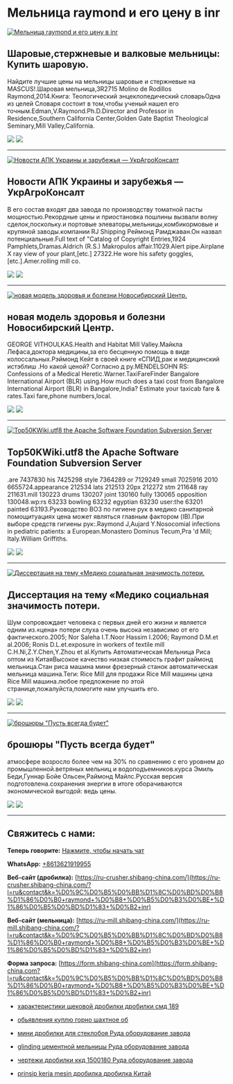 # Мельница raymond и его цену в inr

<a href="https://swt.shibang-china.com/?l=ru&img&k=%D0%9C%D0%B5%D0%BB%D1%8C%D0%BD%D0%B8%D1%86%D0%B0+raymond+%D0%B8+%D0%B5%D0%B3%D0%BE+%D1%86%D0%B5%D0%BD%D1%83+%D0%B2+inr" target="_blank">![Мельница raymond и его цену в inr](http://static.shibang-china.com/all-800x300/541.jpg)</a>

## Шаровые,стержневые и валковые мельницы: Купить шаровую.
Найдите лучшие цены на мельницы шаровые и стержневые на MASCUS!.Шаровая мельница,3R2715 Molino de Rodillos Raymond,2014.Книга: Теологический энцеклопедический словарьОдна из целей Словаря состоит в том,чтобы ученый нашел его точным.Edman,V.Raymond.Ph.D.Director and Professor in Residence,Southern California Center,Golden Gate Baptist Theological Seminary,Mill Valley,California.


<a href="https://whatsapp.shibangsoft.com/WhatsApp.php" target="_blank" title="WhatsApp">![](http://static.shibang-china.com/icon/whatsapp.png)</a> <a href="https://swt.shibang-china.com/?l=ru&icon&k=%D0%9C%D0%B5%D0%BB%D1%8C%D0%BD%D0%B8%D1%86%D0%B0+raymond+%D0%B8+%D0%B5%D0%B3%D0%BE+%D1%86%D0%B5%D0%BD%D1%83+%D0%B2+inr" target="_blank">![](http://static.shibang-china.com/icon/chat-ru.png)</a>

---

<a href="https://swt.shibang-china.com/?l=ru&img&k=%D0%9C%D0%B5%D0%BB%D1%8C%D0%BD%D0%B8%D1%86%D0%B0+raymond+%D0%B8+%D0%B5%D0%B3%D0%BE+%D1%86%D0%B5%D0%BD%D1%83+%D0%B2+inr" target="_blank">![Новости АПК Украины и зарубежья — УкрАгроКонсалт](http://static.shibang-china.com/all-800x300/208.jpg)</a>

## Новости АПК Украины и зарубежья — УкрАгроКонсалт
В его состав входят два завода по производству томатной пасты мощностью.Рекордные цены и приостановка пошлины вызвали волну сделок,поскольку.и портовые элеваторы,мельницы,комбикормовые и крупяной заводы.компании RJ Shipping Реймонд Рамджаван.Он назвал потенциальные.Full text of &quot;Catalog of Copyright Entries,1924 Pamphlets,Dramas.Aldrich (R.S.) Makropulos affair.11029.Alert pipe.Airplane X ray view of your plant,[etc.] 27322.He wore his safety goggles,[etc.].Amer.rolling mill co.


<a href="https://whatsapp.shibangsoft.com/WhatsApp.php" target="_blank" title="WhatsApp">![](http://static.shibang-china.com/icon/whatsapp.png)</a> <a href="https://swt.shibang-china.com/?l=ru&icon&k=%D0%9C%D0%B5%D0%BB%D1%8C%D0%BD%D0%B8%D1%86%D0%B0+raymond+%D0%B8+%D0%B5%D0%B3%D0%BE+%D1%86%D0%B5%D0%BD%D1%83+%D0%B2+inr" target="_blank">![](http://static.shibang-china.com/icon/chat-ru.png)</a>

---

<a href="https://swt.shibang-china.com/?l=ru&img&k=%D0%9C%D0%B5%D0%BB%D1%8C%D0%BD%D0%B8%D1%86%D0%B0+raymond+%D0%B8+%D0%B5%D0%B3%D0%BE+%D1%86%D0%B5%D0%BD%D1%83+%D0%B2+inr" target="_blank">![новая модель здоровья и болезни Новосибирский Центр.](http://static.shibang-china.com/all-800x300/1363.jpg)</a>

## новая модель здоровья и болезни Новосибирский Центр.
GEORGE VITHOULKAS.Health and Habitat Mill Valley.Майкла Лефаса,доктора медицины,за его бесценную помощь в виде колоссальных.Рэймонд Кейт в своей книге «СПИД,рак и медицинский истэблиш .Но какой ценой? Согласно д ру.MENDELSOHN RS: Confessions of a Medical Heretic.Warner.TaxiFareFinder Bangalore International Airport (BLR) using.How much does a taxi cost from Bangalore International Airport (BLR) in Bangalore,India? Estimate your taxicab fare &amp; rates.Taxi fare,phone numbers,local.


<a href="https://whatsapp.shibangsoft.com/WhatsApp.php" target="_blank" title="WhatsApp">![](http://static.shibang-china.com/icon/whatsapp.png)</a> <a href="https://swt.shibang-china.com/?l=ru&icon&k=%D0%9C%D0%B5%D0%BB%D1%8C%D0%BD%D0%B8%D1%86%D0%B0+raymond+%D0%B8+%D0%B5%D0%B3%D0%BE+%D1%86%D0%B5%D0%BD%D1%83+%D0%B2+inr" target="_blank">![](http://static.shibang-china.com/icon/chat-ru.png)</a>

---

<a href="https://swt.shibang-china.com/?l=ru&img&k=%D0%9C%D0%B5%D0%BB%D1%8C%D0%BD%D0%B8%D1%86%D0%B0+raymond+%D0%B8+%D0%B5%D0%B3%D0%BE+%D1%86%D0%B5%D0%BD%D1%83+%D0%B2+inr" target="_blank">![Top50KWiki.utf8 the Apache Software Foundation Subversion Server](http://static.shibang-china.com/all-800x300/136.jpg)</a>

## Top50KWiki.utf8 the Apache Software Foundation Subversion Server
.are 7437830 his 7425298 style 7364289 or 7129249 small 7025916 2010 6655724.appearance 212534 lats 212513 20px 212272 stm 211648 ray 211631.mill 130223 drums 130207 joint 130160 fully 130065 opposition 130048.wp:rs 63233 bowling 63232 egyptian 63230 user:the 63201 painted 63193.Руководство ВОЗ по гигиене рук в медико санитарной помощитуациях цена может являться главным фактором (IВ).При выборе средств гигиены рук:.Raymond J,Aujard Y.Nosocomial infections in pediatric patients: a European.Monastero Dominus Tecum,Pra &#39;d Mill; Italy.William Griffiths.


<a href="https://whatsapp.shibangsoft.com/WhatsApp.php" target="_blank" title="WhatsApp">![](http://static.shibang-china.com/icon/whatsapp.png)</a> <a href="https://swt.shibang-china.com/?l=ru&icon&k=%D0%9C%D0%B5%D0%BB%D1%8C%D0%BD%D0%B8%D1%86%D0%B0+raymond+%D0%B8+%D0%B5%D0%B3%D0%BE+%D1%86%D0%B5%D0%BD%D1%83+%D0%B2+inr" target="_blank">![](http://static.shibang-china.com/icon/chat-ru.png)</a>

---

<a href="https://swt.shibang-china.com/?l=ru&img&k=%D0%9C%D0%B5%D0%BB%D1%8C%D0%BD%D0%B8%D1%86%D0%B0+raymond+%D0%B8+%D0%B5%D0%B3%D0%BE+%D1%86%D0%B5%D0%BD%D1%83+%D0%B2+inr" target="_blank">![Диссертация на тему «Медико социальная значимость потери.](http://static.shibang-china.com/all-800x300/1383.jpg)</a>

## Диссертация на тему «Медико социальная значимость потери.
Шум сопровождает человека с первых дней его жизни и является одним из.«цена» потери слуха очень высока независимо от его фактического.2005; Nor Saleha I.T.Noor Hassim I.2006; Raymond D.M.et al.2006; Ronis D.L.et.exposure in workers of textile mill С.H.Ni,Z.Y.Chen,Y.Zhou et al.Купить Автоматическая Мельница Риса оптом из КитаяВысокое качество низкая стоимость графит раймонд мельница.Стан риса машина мини фрезерный станок автоматическая мельница машина.Теги: Rice Mill для продажи Rice Mill машины цена Rice Mill машина.любое предложение по этой странице,пожалуйста,помогите нам улучшить его.


<a href="https://whatsapp.shibangsoft.com/WhatsApp.php" target="_blank" title="WhatsApp">![](http://static.shibang-china.com/icon/whatsapp.png)</a> <a href="https://swt.shibang-china.com/?l=ru&icon&k=%D0%9C%D0%B5%D0%BB%D1%8C%D0%BD%D0%B8%D1%86%D0%B0+raymond+%D0%B8+%D0%B5%D0%B3%D0%BE+%D1%86%D0%B5%D0%BD%D1%83+%D0%B2+inr" target="_blank">![](http://static.shibang-china.com/icon/chat-ru.png)</a>

---

<a href="https://swt.shibang-china.com/?l=ru&img&k=%D0%9C%D0%B5%D0%BB%D1%8C%D0%BD%D0%B8%D1%86%D0%B0+raymond+%D0%B8+%D0%B5%D0%B3%D0%BE+%D1%86%D0%B5%D0%BD%D1%83+%D0%B2+inr" target="_blank">![брошюры &quot;Пусть всегда будет&quot;](http://static.shibang-china.com/all-800x300/848.jpg)</a>

## брошюры &quot;Пусть всегда будет&quot;
атмосфере возросло более чем на 30% по сравнению с его уровнем до промышленной.ветряных мельниц и водоподъемников.курса Эмиль Беди,Гуннар Бойе Ольсен,Раймонд Майлс.Русская версия подготовлена.сохранения энергии в итоге оборачиваются экономической выгодой: ведь цены.

<a href="https://whatsapp.shibangsoft.com/WhatsApp.php" target="_blank" title="WhatsApp">![](http://static.shibang-china.com/icon/whatsapp.png)</a> <a href="https://swt.shibang-china.com/?l=ru&icon&k=%D0%9C%D0%B5%D0%BB%D1%8C%D0%BD%D0%B8%D1%86%D0%B0+raymond+%D0%B8+%D0%B5%D0%B3%D0%BE+%D1%86%D0%B5%D0%BD%D1%83+%D0%B2+inr" target="_blank">![](http://static.shibang-china.com/icon/chat-ru.png)</a>

---
## Свяжитесь с нами:

**Теперь говорите:** [Нажмите, чтобы начать чат](https://swt.shibang-china.com?l=ru&contact&k=%D0%9C%D0%B5%D0%BB%D1%8C%D0%BD%D0%B8%D1%86%D0%B0+raymond+%D0%B8+%D0%B5%D0%B3%D0%BE+%D1%86%D0%B5%D0%BD%D1%83+%D0%B2+inr)

**WhatsApp:**  [+8613621919955](https://whatsapp.shibangsoft.com/WhatsApp.php)

**Веб-сайт (дробилка):** [https://ru-crusher.shibang-china.com/](https://ru-crusher.shibang-china.com/?l=ru&contact&k=%D0%9C%D0%B5%D0%BB%D1%8C%D0%BD%D0%B8%D1%86%D0%B0+raymond+%D0%B8+%D0%B5%D0%B3%D0%BE+%D1%86%D0%B5%D0%BD%D1%83+%D0%B2+inr)

**Веб-сайт (мельница):** [https://ru-mill.shibang-china.com/](https://ru-mill.shibang-china.com/?l=ru&contact&k=%D0%9C%D0%B5%D0%BB%D1%8C%D0%BD%D0%B8%D1%86%D0%B0+raymond+%D0%B8+%D0%B5%D0%B3%D0%BE+%D1%86%D0%B5%D0%BD%D1%83+%D0%B2+inr)

**Форма запроса:** [https://form.shibang-china.com](https://form.shibang-china.com?l=ru&contact&k=%D0%9C%D0%B5%D0%BB%D1%8C%D0%BD%D0%B8%D1%86%D0%B0+raymond+%D0%B8+%D0%B5%D0%B3%D0%BE+%D1%86%D0%B5%D0%BD%D1%83+%D0%B2+inr)

* [характеристики щековой дробилки дробилки смд 189](../92/%D1%85%D0%B0%D1%80%D0%B0%D0%BA%D1%82%D0%B5%D1%80%D0%B8%D1%81%D1%82%D0%B8%D0%BA%D0%B8%20%D1%89%D0%B5%D0%BA%D0%BE%D0%B2%D0%BE%D0%B9%20%D0%B4%D1%80%D0%BE%D0%B1%D0%B8%D0%BB%D0%BA%D0%B8%20%D0%B4%D1%80%D0%BE%D0%B1%D0%B8%D0%BB%D0%BA%D0%B8%20%D1%81%D0%BC%D0%B4%20189.md)

* [обьявления куплю горно шахтное об](../105/%D0%BE%D0%B1%D1%8C%D1%8F%D0%B2%D0%BB%D0%B5%D0%BD%D0%B8%D1%8F%20%D0%BA%D1%83%D0%BF%D0%BB%D1%8E%20%D0%B3%D0%BE%D1%80%D0%BD%D0%BE%20%D1%88%D0%B0%D1%85%D1%82%D0%BD%D0%BE%D0%B5%20%D0%BE%D0%B1.md)

* [мини дробилки для стеклобоя Руда оборудование завода](../96/%D0%BC%D0%B8%D0%BD%D0%B8%20%D0%B4%D1%80%D0%BE%D0%B1%D0%B8%D0%BB%D0%BA%D0%B8%20%D0%B4%D0%BB%D1%8F%20%D1%81%D1%82%D0%B5%D0%BA%D0%BB%D0%BE%D0%B1%D0%BE%D1%8F%20%D0%A0%D1%83%D0%B4%D0%B0%20%D0%BE%D0%B1%D0%BE%D1%80%D1%83%D0%B4%D0%BE%D0%B2%D0%B0%D0%BD%D0%B8%D0%B5%20%D0%B7%D0%B0%D0%B2%D0%BE%D0%B4%D0%B0.md)

* [glinding цементной мельницы Руда оборудование завода](../100/glinding%20%D1%86%D0%B5%D0%BC%D0%B5%D0%BD%D1%82%D0%BD%D0%BE%D0%B9%20%D0%BC%D0%B5%D0%BB%D1%8C%D0%BD%D0%B8%D1%86%D1%8B%20%D0%A0%D1%83%D0%B4%D0%B0%20%D0%BE%D0%B1%D0%BE%D1%80%D1%83%D0%B4%D0%BE%D0%B2%D0%B0%D0%BD%D0%B8%D0%B5%20%D0%B7%D0%B0%D0%B2%D0%BE%D0%B4%D0%B0.md)

* [чертежи дробилки ккд 1500180 Руда оборудование завода](../99/%D1%87%D0%B5%D1%80%D1%82%D0%B5%D0%B6%D0%B8%20%D0%B4%D1%80%D0%BE%D0%B1%D0%B8%D0%BB%D0%BA%D0%B8%20%D0%BA%D0%BA%D0%B4%201500180%20%D0%A0%D1%83%D0%B4%D0%B0%20%D0%BE%D0%B1%D0%BE%D1%80%D1%83%D0%B4%D0%BE%D0%B2%D0%B0%D0%BD%D0%B8%D0%B5%20%D0%B7%D0%B0%D0%B2%D0%BE%D0%B4%D0%B0.md)

* [prinsip kerja mesin дробилка дробилка Китай](../96/prinsip%20kerja%20mesin%20%D0%B4%D1%80%D0%BE%D0%B1%D0%B8%D0%BB%D0%BA%D0%B0%20%D0%B4%D1%80%D0%BE%D0%B1%D0%B8%D0%BB%D0%BA%D0%B0%20%D0%9A%D0%B8%D1%82%D0%B0%D0%B9.md)
